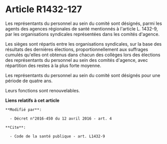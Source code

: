 # Article R1432-127

Les représentants du personnel au sein du comité sont désignés, parmi les agents des agences régionales de santé mentionnés à
l'article L. 1432-9, par les organisations syndicales représentées dans les comités d'agence. 

Les sièges sont répartis entre les organisations syndicales, sur la base des résultats des dernières élections,
proportionnellement aux suffrages cumulés qu'elles ont obtenus dans chacun des collèges lors des élections des représentants
du personnel au sein des comités d'agence, avec répartition des restes à la plus forte moyenne. 

Les représentants du personnel au sein du comité sont désignés pour une période de quatre ans. 

Leurs fonctions sont renouvelables.

**Liens relatifs à cet article**

	**Modifié par**:

	  - Décret n°2016-450 du 12 avril 2016 - art. 4

	**Cite**:

	  - Code de la santé publique - art. L1432-9
